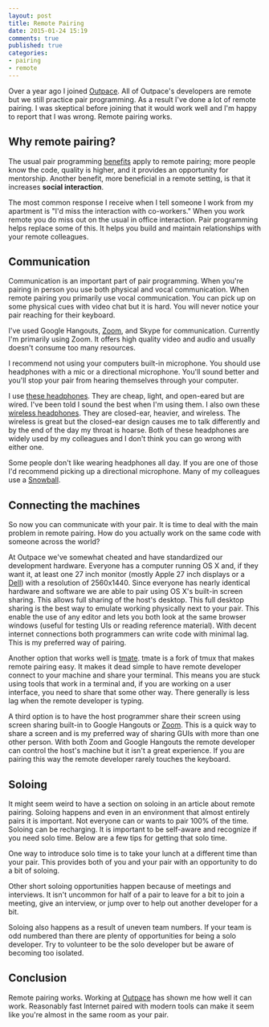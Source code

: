 ```yaml
---
layout: post
title: Remote Pairing
date: 2015-01-24 15:19
comments: true
published: true
categories:
- pairing
- remote
---
```


Over a year ago I joined [Outpace](http://outpace.com). All of
Outpace's developers are remote but we still practice pair
programming. As a result I've done a lot of remote pairing. I was
skeptical before joining that it would work well and I'm happy to
report that I was wrong. Remote pairing works.

## Why remote pairing?

The usual pair programming
[benefits](http://c2.com/cgi/wiki?PairProgrammingBenefits) apply to
remote pairing; more people know the code, quality is higher, and
it provides an opportunity for mentorship. Another benefit, more
beneficial in a remote setting, is that it increases **social
interaction**.

The most common response I receive when I tell someone I work from my
apartment is "I'd miss the interaction with co-workers." When you work
remote you do miss out on the usual in office interaction. Pair
programming helps replace some of this. It helps you build and
maintain relationships with your remote colleagues.

## Communication

Communication is an important part of pair programming. When you're
pairing in person you use both physical and vocal communication. When
remote pairing you primarily use vocal communication. You can pick up
on some physical cues with video chat but it is hard. You will never
notice your pair reaching for their keyboard.

I've used Google Hangouts, [Zoom](http://zoom.us), and Skype for
communication. Currently I'm primarily using Zoom. It offers high
quality video and audio and usually doesn't consume too many
resources.

I recommend not using your computers built-in microphone. You should
use headphones with a mic or a directional microphone. You'll sound
better and you'll stop your pair from hearing themselves through your
computer.

I use
[these headphones](http://www.amazon.com/gp/product/B005VAORH6/ref=as_li_tl?ie=UTF8&camp=1789&creative=390957&creativeASIN=B005VAORH6&linkCode=as2&tag=jakemccrary08-20&linkId=3AX26BCB4ZHZWLC5).
They are cheap, light, and open-eared but are wired. I've been told I
sound the best when I'm using them. I also own these
[wireless headphones](http://www.amazon.com/gp/product/B003VANOFY/ref=as_li_tl?ie=UTF8&camp=1789&creative=390957&creativeASIN=B003VANOFY&linkCode=as2&tag=jakemccrary08-20&linkId=LDHRWNCUOO45B7G4).
They are closed-ear, heavier, and wireless. The wireless is great but
the closed-ear design causes me to talk differently and by the end of
the day my throat is hoarse. Both of these headphones are widely used
by my colleagues and I don't think you can go wrong with either one.

Some people don't like wearing headphones all day. If you are one of
those I'd recommend picking up a directional microphone. Many of my
colleagues use a
[Snowball](http://www.amazon.com/gp/product/B002OO333Q/ref=as_li_tl?ie=UTF8&camp=1789&creative=390957&creativeASIN=B002OO333Q&linkCode=as2&tag=jakemccrary08-20&linkId=XVNYHVNXTAC3J2RD).

## Connecting the machines

So now you can communicate with your pair. It is time to deal with the
main problem in remote pairing. How do you actually work on the same
code with someone across the world?

At Outpace we've somewhat cheated and have standardized our
development hardware. Everyone has a computer running OS X and, if
they want it, at least one 27 inch monitor (mostly Apple 27 inch
displays or a
[Dell](http://www.amazon.com/gp/product/B009H0XQQY/ref=as_li_tl?ie=UTF8&camp=1789&creative=390957&creativeASIN=B009H0XQQY&linkCode=as2&tag=jakemccrary08-20&linkId=JJLKLYNESYPKCRKZ))
with a resolution of 2560x1440. Since everyone has nearly identical
hardware and software we are able to pair using OS X's built-in screen
sharing. This allows full sharing of the host's desktop. This full
desktop sharing is the best way to emulate working physically next to
your pair. This enable the use of any editor and lets you both look at
the same browser windows (useful for testing UIs or reading reference
material). With decent internet connections both programmers can write
code with minimal lag. This is my preferred way of pairing.

Another option that works well is [tmate](http://tmate.io/). tmate is
a fork of tmux that makes remote pairing easy. It makes it dead simple
to have remote developer connect to your machine and share your
terminal. This means you are stuck using tools that work in a terminal
and, if you are working on a user interface, you need to share that
some other way. There generally is less lag when the remote developer
is typing.

A third option is to have the host programmer share their screen using
screen sharing built-in to Google Hangouts or [Zoom](http://zoom.us).
This is a quick way to share a screen and is my preferred way of
sharing GUIs with more than one other person. With both Zoom and
Google Hangouts the remote developer can control the host's machine
but it isn't a great experience. If you are pairing this way the
remote developer rarely touches the keyboard.

## Soloing

It might seem weird to have a section on soloing in an article about
remote pairing. Soloing happens and even in an environment that almost
entirely pairs it is important. Not everyone can or wants to pair 100%
of the time. Soloing can be recharging. It is important to be
self-aware and recognize if you need solo time. Below are a few tips
for getting that solo time.

One way to introduce solo time is to take your lunch at a different
time than your pair. This provides both of you and your pair with an
opportunity to do a bit of soloing.

Other short soloing opportunities happen because of meetings and
interviews. It isn't uncommon for half of a pair to leave for a bit to
join a meeting, give an interview, or jump over to help out another
developer for a bit.

Soloing also happens as a result of uneven team numbers. If your team
is odd numbered than there are plenty of opportunities for being a solo
developer. Try to volunteer to be the solo developer but be aware of
becoming too isolated.

## Conclusion

Remote pairing works. Working at [Outpace](http://outpace.com) has
shown me how well it can work. Reasonably fast Internet paired with
modern tools can make it seem like you're almost in the same room as
your pair.
